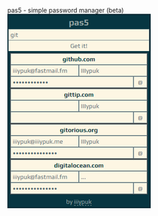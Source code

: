 pas5 - simple password manager (beta)  
![pas5](https://raw.githubusercontent.com/IIIypuk/pas5-py/master/.pas5.png)

